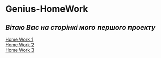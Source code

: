 # Genius-HomeWork
## ***Вітаю Вас на сторінкі мого першого проекту*** ##
[Home Work 1](https://starinskyi.github.io/HomeWork/)<br>
[Home Work 2](https://starinskyi.github.io/HomeWork2/)<br>
[Home Work 3](https://starinskyi.github.io/HomeWork3/)<br>
